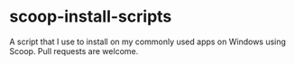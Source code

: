 # scoop-install-scripts
A script that I use to install on my commonly used apps on Windows using Scoop. Pull requests are welcome.
